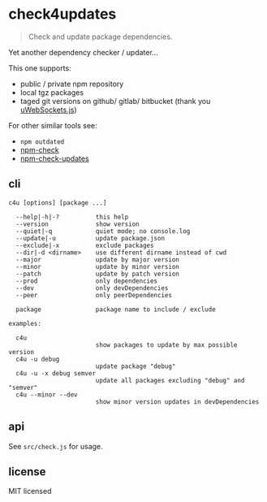 # check4updates

> Check and update package dependencies.

Yet another dependency checker / updater...

This one supports:

- public / private npm repository
- local tgz packages
- taged git versions on github/ gitlab/ bitbucket (thank you [uWebSockets.js][])

For other similar tools see:

- `npm outdated`
- [npm-check][]
- [npm-check-updates][]

## cli

```
c4u [options] [package ...]

  --help|-h|-?          this help
  --version             show version
  --quiet|-q            quiet mode; no console.log
  --update|-u           update package.json
  --exclude|-x          exclude packages
  --dir|-d <dirname>    use different dirname instead of cwd
  --major               update by major version
  --minor               update by minor version
  --patch               update by patch version
  --prod                only dependencies
  --dev                 only devDependencies
  --peer                only peerDependencies

  package               package name to include / exclude

examples:

  c4u
                        show packages to update by max possible version
  c4u -u debug
                        update package "debug"
  c4u -u -x debug semver
                        update all packages excluding "debug" and "semver"
  c4u --minor --dev
                        show minor version updates in devDependencies
```

## api

See `src/check.js` for usage.


## license

MIT licensed

[npm-check]: https://npmjs.com/package/npm-check
[npm-check-updates]: https://www.npmjs.com/package/npm-check-updates
[uWebSockets.js]: https://github.com/uNetworking/uWebSockets.js
